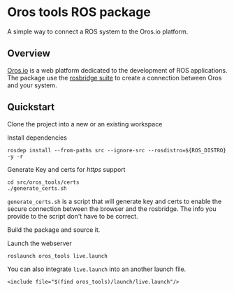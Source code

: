 Oros tools ROS package
======================

A simple way to connect a ROS system to the Oros.io platform.

Overview
--------

[Oros.io](https://oros.io) is a web platform dedicated to the development of ROS applications.
The package use the [rosbridge suite](https://github.com/RobotWebTools/rosbridge_suite) to create a connection between Oros and your system.

Quickstart
----------

Clone the project into a new or an existing workspace

Install dependencies

	rosdep install --from-paths src --ignore-src --rosdistro=${ROS_DISTRO} -y -r

Generate Key and certs for *https* support

	cd src/oros_tools/certs
	./generate_certs.sh

`generate_certs.sh` is a script that will generate key and certs to enable the secure connection between
the browser and the rosbridge. The info you provide to the script don't have to be correct.

Build the package and source it.

Launch the webserver
	
    roslaunch oros_tools live.launch

You can also integrate `live.launch` into an another launch file.

    <include file="$(find oros_tools)/launch/live.launch"/>
